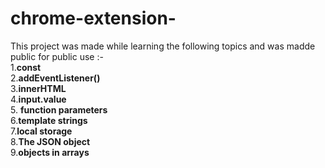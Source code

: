 # chrome-extension-
This project was made while learning the following topics and was madde public for public use :-\
1.**const**\
2.**addEventListener()** \
3.**innerHTML**\
4.**input.value**\
5. **function parameters**\
6.**template strings**\
7.**local storage**\
8.**The JSON object**\
9.**objects in arrays**

